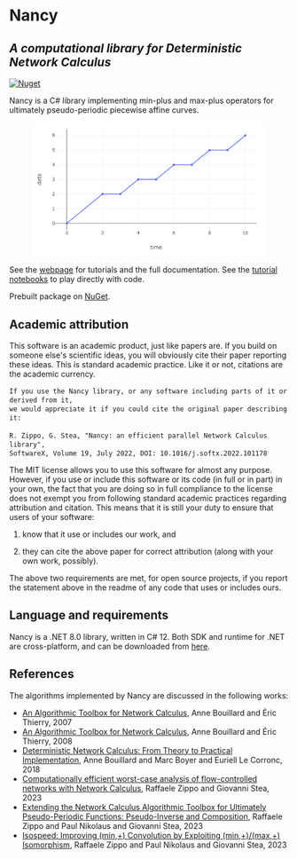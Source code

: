 # Nancy
## _A computational library for Deterministic Network Calculus_

[![Nuget](https://img.shields.io/nuget/v/Unipi.Nancy)](https://www.nuget.org/packages/Unipi.Nancy/)

Nancy is a C# library implementing min-plus and max-plus operators for ultimately pseudo-periodic piecewise affine curves.

<figure>
    <img src="./img/01.png" alt="Plot of a generic NC curve"/>
</figure>

See the [webpage](https://rzippo.github.io/nancy/) for tutorials and the full documentation.
See the [tutorial notebooks](./examples/) to play directly with code.

Prebuilt package on [NuGet](https://www.nuget.org/packages/Unipi.Nancy/).

## Academic attribution

This software is an academic product, just like papers are. If you build on someone else's scientific ideas, you will obviously cite their paper reporting these ideas. 
This is standard academic practice. Like it or not, citations are the academic currency. 

```
If you use the Nancy library, or any software including parts of it or derived from it, 
we would appreciate it if you could cite the original paper describing it:

R. Zippo, G. Stea, "Nancy: an efficient parallel Network Calculus library", 
SoftwareX, Volume 19, July 2022, DOI: 10.1016/j.softx.2022.101178
```

The MIT license allows you to use this software for almost any purpose. However, if you use or include this software or its code (in full or in part) in your own, the fact that you are doing so in full compliance to the license does not exempt you from following standard academic practices regarding attribution and citation. 
This means that it is still your duty to ensure that users of your software:

  1. know that it use or includes our work, and 
  
  2. they can cite the above paper for correct attribution (along with your own work, possibly). 

The above two requirements are met, for open source projects, if you report the statement above in the readme of any code that uses or includes ours. 

## Language and requirements

Nancy is a .NET 8.0 library, written in C# 12.
Both SDK and runtime for .NET are cross-platform, and can be downloaded from [here](https://dotnet.microsoft.com/en-us/download).

## References

The algorithms implemented by Nancy are discussed in the following works:

* [An Algorithmic Toolbox for Network Calculus](https://inria.hal.science/inria-00123643v2), Anne Bouillard and Éric Thierry, 2007
* [An Algorithmic Toolbox for Network Calculus](https://doi.org/10.1007/s10626-007-0028-x), Anne Bouillard and Éric Thierry, 2008
* [Deterministic Network Calculus: From Theory to Practical Implementation](http://dx.doi.org/10.1002/9781119440284), Anne Bouillard and Marc Boyer and Euriell Le Corronc, 2018
* [Computationally efficient worst-case analysis of flow-controlled networks with Network Calculus](https://doi.org/10.1109/TIT.2023.3244276), Raffaele Zippo and Giovanni Stea, 2023
* [Extending the Network Calculus Algorithmic Toolbox for Ultimately Pseudo-Periodic Functions: Pseudo-Inverse and Composition](https://doi.org/10.1007/s10626-022-00373-5), Raffaele Zippo and Paul Nikolaus and Giovanni Stea, 2023
* [Isospeed: Improving (min,+) Convolution by Exploiting (min,+)/(max,+) Isomorphism](https://doi.org/10.4230/LIPIcs.ECRTS.2023.12), Raffaele Zippo and Paul Nikolaus and Giovanni Stea, 2023